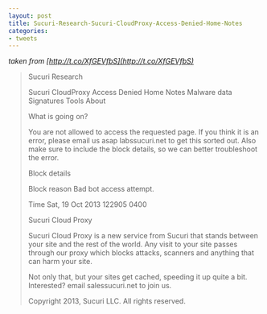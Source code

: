 ```yaml
---
layout: post
title: Sucuri-Research-Sucuri-CloudProxy-Access-Denied-Home-Notes
categories:
- tweets
---
```

*taken from [http://t.co/XfGEVfbS](http://t.co/XfGEVfbS)*
>Sucuri Research
>
>Sucuri CloudProxy  Access Denied Home  Notes  Malware data  Signatures  Tools  About
>
>What is going on?
>
>You are not allowed to access the requested page. If you think it is an error, please email us asap labssucuri.net to get this sorted out. Also make sure to include the block details, so we can better troubleshoot the error.
>
>Block details
>
>Block reason Bad bot access attempt.
>
>Time Sat, 19 Oct 2013 122905 0400
>
>Sucuri Cloud Proxy
>
>Sucuri Cloud Proxy is a new service from Sucuri that stands between your site and the rest of the world. Any visit to your site passes through our proxy which blocks attacks, scanners and anything that can harm your site.
>
>Not only that, but your sites get cached, speeding it up quite a bit. Interested? email salessucuri.net to join us.
>
>Copyright  2013, Sucuri LLC. All rights reserved.
>
>